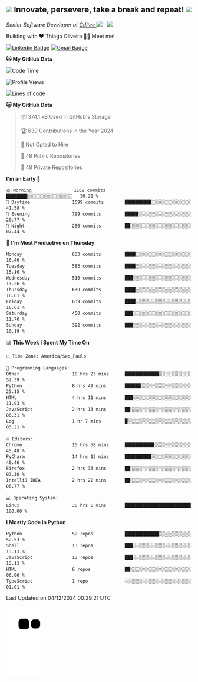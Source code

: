 <h2><img src="https://emojis.slackmojis.com/emojis/images/1531849430/4246/blob-sunglasses.gif?1531849430" width="30"/> Innovate, persevere, take a break and repeat! <img src="https://media.giphy.com/media/12oufCB0MyZ1Go/giphy.gif" width="50"></h2>
<img align='right' src="https://media.giphy.com/media/M9gbBd9nbDrOTu1Mqx/giphy.gif" width="230">
<p><em>Senior Software Developer at <a href="https://www.cditec.com.br/">Cditec
</a><img src="https://media.giphy.com/media/WUlplcMpOCEmTGBtBW/giphy.gif" width="30"> 
</em></p>



Building with ❤️ Thiago Oliveira 👋🏽 Meet me!

[![Linkedin Badge](https://img.shields.io/badge/-Thiago-blue?style=flat-square&logo=Linkedin&logoColor=white&link=https://www.linkedin.com/in/tgmarinho/)](https://www.linkedin.com/in/thiagoceconelo/) 
[![Gmail Badge](https://img.shields.io/badge/-thiceconelo@gmail.com-c14438?style=flat-square&logo=Gmail&logoColor=white&link=mailto:thiceconelo@gmail.com)](mailto:thiceconelo@gmail.com)

</em></p>

<!-- <span style="height ">
![Anurag's GitHub stats](https://github-readme-stats.vercel.app/api?username=arthurspk&show_icons=true&theme=tokyonight)
</span> -->

**🐱 My GitHub Data** 
<!--START_SECTION:waka-->
![Code Time](http://img.shields.io/badge/Code%20Time-2%2C235%20hrs%2029%20mins-blue)

![Profile Views](http://img.shields.io/badge/Profile%20Views-0-blue)

![Lines of code](https://img.shields.io/badge/From%20Hello%20World%20I%27ve%20Written-5.2%20million%20lines%20of%20code-blue)

**🐱 My GitHub Data** 

> 📦 374.1 kB Used in GitHub's Storage 
 > 
> 🏆 639 Contributions in the Year 2024
 > 
> 🚫 Not Opted to Hire
 > 
> 📜 48 Public Repositories 
 > 
> 🔑 48 Private Repositories 
 > 
**I'm an Early 🐤** 

```text
🌞 Morning                1162 commits        ████████░░░░░░░░░░░░░░░░░   30.21 % 
🌆 Daytime                1599 commits        ██████████░░░░░░░░░░░░░░░   41.58 % 
🌃 Evening                799 commits         █████░░░░░░░░░░░░░░░░░░░░   20.77 % 
🌙 Night                  286 commits         ██░░░░░░░░░░░░░░░░░░░░░░░   07.44 % 
```
📅 **I'm Most Productive on Thursday** 

```text
Monday                   633 commits         ████░░░░░░░░░░░░░░░░░░░░░   16.46 % 
Tuesday                  583 commits         ████░░░░░░░░░░░░░░░░░░░░░   15.16 % 
Wednesday                510 commits         ███░░░░░░░░░░░░░░░░░░░░░░   13.26 % 
Thursday                 639 commits         ████░░░░░░░░░░░░░░░░░░░░░   16.61 % 
Friday                   639 commits         ████░░░░░░░░░░░░░░░░░░░░░   16.61 % 
Saturday                 450 commits         ███░░░░░░░░░░░░░░░░░░░░░░   11.70 % 
Sunday                   392 commits         ███░░░░░░░░░░░░░░░░░░░░░░   10.19 % 
```


📊 **This Week I Spent My Time On** 

```text
🕑︎ Time Zone: America/Sao_Paulo

💬 Programming Languages: 
Other                    18 hrs 23 mins      █████████████░░░░░░░░░░░░   52.39 % 
Python                   8 hrs 49 mins       ██████░░░░░░░░░░░░░░░░░░░   25.15 % 
HTML                     4 hrs 11 mins       ███░░░░░░░░░░░░░░░░░░░░░░   11.93 % 
JavaScript               2 hrs 13 mins       ██░░░░░░░░░░░░░░░░░░░░░░░   06.31 % 
Log                      1 hr 7 mins         █░░░░░░░░░░░░░░░░░░░░░░░░   03.21 % 

🔥 Editors: 
Chrome                   15 hrs 58 mins      ███████████░░░░░░░░░░░░░░   45.48 % 
PyCharm                  14 hrs 12 mins      ██████████░░░░░░░░░░░░░░░   40.46 % 
Firefox                  2 hrs 33 mins       ██░░░░░░░░░░░░░░░░░░░░░░░   07.30 % 
IntelliJ IDEA            2 hrs 22 mins       ██░░░░░░░░░░░░░░░░░░░░░░░   06.77 % 

💻 Operating System: 
Linux                    35 hrs 6 mins       █████████████████████████   100.00 % 
```

**I Mostly Code in Python** 

```text
Python                   52 repos            █████████████░░░░░░░░░░░░   52.53 % 
Shell                    13 repos            ███░░░░░░░░░░░░░░░░░░░░░░   13.13 % 
JavaScript               13 repos            ███░░░░░░░░░░░░░░░░░░░░░░   13.13 % 
HTML                     6 repos             ██░░░░░░░░░░░░░░░░░░░░░░░   06.06 % 
TypeScript               1 repo              ░░░░░░░░░░░░░░░░░░░░░░░░░   01.01 % 
```




 Last Updated on 04/12/2024 00:29:21 UTC
<!--END_SECTION:waka-->

![Snake animation](https://github.com/rafaballerini/rafaballerini/blob/output/github-contribution-grid-snake.svg)


<!---
ceconelo/ceconelo is a ✨ special ✨ repository because its `README.md` (this file) appears on your GitHub profile.
You can click the Preview link to take a look at your changes.
--->
